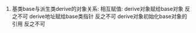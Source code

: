 1.  基类base与派生类derive的对象关系:
    相互赋值:
        derive对象赋给base对象          反之不可
        derive地址赋给base类指针        反之不可
        derive对象初始化base对象的引用   反之不可